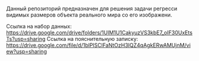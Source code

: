 Данный репозиторий предназначен для решения задачи регресси видимых размеров объекта реального мира со его изображени.

Ссылка на набор данных: https://drive.google.com/drive/folders/1UIM1U1CakyuzVS3kbE7_oIF30UxEtsTs?usp=sharing
Ссылка на пояснительную записку: https://drive.google.com/file/d/1blPISClFaNtOzH3IQZ4qAgkERwAMUjnM/view?usp=sharing
